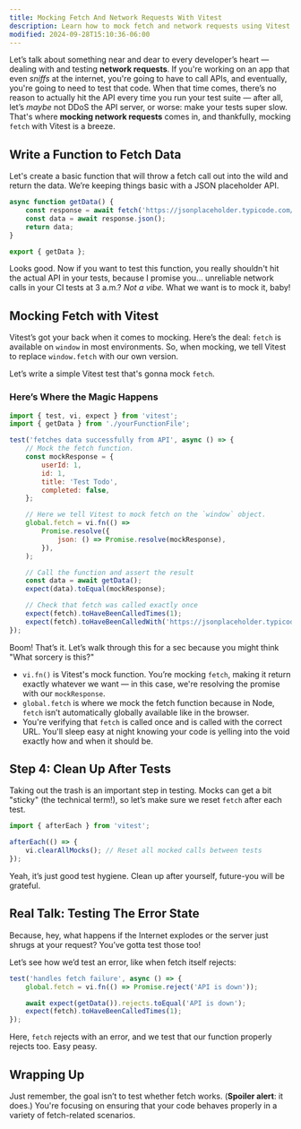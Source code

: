 ```yaml
---
title: Mocking Fetch And Network Requests With Vitest
description: Learn how to mock fetch and network requests using Vitest.
modified: 2024-09-28T15:10:36-06:00
---
```


Let’s talk about something near and dear to every developer’s heart — dealing with and testing **network requests**. If you're working on an app that even _sniffs_ at the internet, you're going to have to call APIs, and eventually, you're going to need to test that code. When that time comes, there’s no reason to actually hit the API every time you run your test suite — after all, let’s _maybe_ not DDoS the API server, or worse: make your tests super slow. That's where **mocking network requests** comes in, and thankfully, mocking `fetch` with Vitest is a breeze.

## Write a Function to Fetch Data

Let's create a basic function that will throw a fetch call out into the wild and return the data. We’re keeping things basic with a JSON placeholder API.

```javascript
async function getData() {
	const response = await fetch('https://jsonplaceholder.typicode.com/todos/1');
	const data = await response.json();
	return data;
}

export { getData };
```

Looks good. Now if you want to test this function, you really shouldn't hit the actual API in your tests, because I promise you… unreliable network calls in your CI tests at 3 a.m.? _Not a vibe._ What we want is to mock it, baby!

## Mocking Fetch with Vitest

Vitest’s got your back when it comes to mocking. Here’s the deal: `fetch` is available on `window` in most environments. So, when mocking, we tell Vitest to replace `window.fetch` with our own version.

Let’s write a simple Vitest test that's gonna mock `fetch`.

### Here’s Where the Magic Happens

```javascript
import { test, vi, expect } from 'vitest';
import { getData } from './yourFunctionFile';

test('fetches data successfully from API', async () => {
	// Mock the fetch function.
	const mockResponse = {
		userId: 1,
		id: 1,
		title: 'Test Todo',
		completed: false,
	};

	// Here we tell Vitest to mock fetch on the `window` object.
	global.fetch = vi.fn(() =>
		Promise.resolve({
			json: () => Promise.resolve(mockResponse),
		}),
	);

	// Call the function and assert the result
	const data = await getData();
	expect(data).toEqual(mockResponse);

	// Check that fetch was called exactly once
	expect(fetch).toHaveBeenCalledTimes(1);
	expect(fetch).toHaveBeenCalledWith('https://jsonplaceholder.typicode.com/todos/1');
});
```

Boom! That’s it. Let’s walk through this for a sec because you might think "What sorcery is this?"

- `vi.fn()` is Vitest's mock function. You’re mocking `fetch`, making it return exactly whatever we want — in this case, we're resolving the promise with our `mockResponse`.
- `global.fetch` is where we mock the fetch function because in Node, `fetch` isn’t automatically globally available like in the browser.
- You're verifying that `fetch` is called once and is called with the correct URL. You'll sleep easy at night knowing your code is yelling into the void exactly how and when it should be.

## Step 4: Clean Up After Tests

Taking out the trash is an important step in testing. Mocks can get a bit "sticky" (the technical term!), so let’s make sure we reset `fetch` after each test.

```javascript
import { afterEach } from 'vitest';

afterEach(() => {
	vi.clearAllMocks(); // Reset all mocked calls between tests
});
```

Yeah, it’s just good test hygiene. Clean up after yourself, future-you will be grateful.

## Real Talk: Testing The Error State

Because, hey, what happens if the Internet explodes or the server just shrugs at your request? You’ve gotta test those too!

Let’s see how we’d test an error, like when fetch itself rejects:

```javascript
test('handles fetch failure', async () => {
	global.fetch = vi.fn(() => Promise.reject('API is down'));

	await expect(getData()).rejects.toEqual('API is down');
	expect(fetch).toHaveBeenCalledTimes(1);
});
```

Here, `fetch` rejects with an error, and we test that our function properly rejects too. Easy peasy.

## Wrapping Up

Just remember, the goal isn’t to test whether fetch works. (**Spoiler alert**: it does.) You're focusing on ensuring that your code behaves properly in a variety of fetch-related scenarios.
